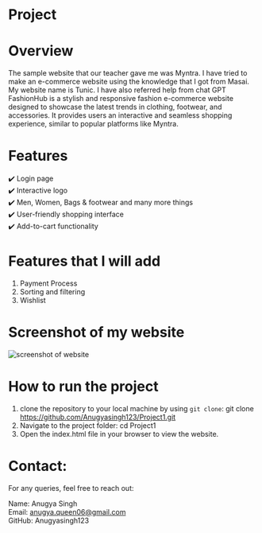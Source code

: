 # **Project**
# **Overview**
The sample website that our teacher gave me was Myntra.
I have tried to make an e-commerce website using the knowledge that I got from Masai.
My website name is Tunic.
I have also referred help from chat GPT
FashionHub is a stylish and responsive fashion e-commerce website designed to showcase the latest trends in clothing, footwear, and accessories. It provides users an interactive and seamless shopping experience, similar to popular platforms like Myntra.

 # **Features**
✔️ Login page<br/>
✔️ Interactive logo<br/>
✔️ Men, Women, Bags & footwear and many more things<br/>
✔️ User-friendly shopping interface<br/>
✔️ Add-to-cart functionality<br/>


# **Features that I will add**
1) Payment Process<br/>
2) Sorting and filtering<br/>
3) Wishlist<br/>


# **Screenshot of my website**
![screenshot of website](![image](https://github.com/user-attachments/assets/43733e13-c0f3-4da7-a6a9-af802b1b3aad)
)

# **How to run the project**
1) clone the repository to your local machine by using `git clone`:
   git clone https://github.com/Anugyasingh123/Project1.git
2) Navigate to the project folder:
   cd Project1
3) Open the index.html file in your browser to view the website.


# **Contact**:
For any queries, feel free to reach out:<br/>

Name: Anugya Singh<br/>
Email: anugya.queen06@gmail.com<br/>
GitHub: Anugyasingh123<br/>



